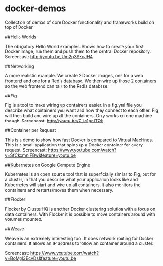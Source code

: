 docker-demos
============

Collection of demos of core Docker functionality and frameworks build on top of Docker.

##Hello Worlds

The obligatory Hello World examples. Shows how to create your first Docker image, run them and push them to the central Docker repository.
Screencast: http://youtu.be/Um2p3SKcJH4

##Networking

A more realistic example. We create 2 Docker images, one for a web frontend and one for a Redis database. We then wire up those 2 containers so the web frontend can talk to the Redis database.

##Fig

Fig is a tool to make wiring up containers easier. In a fig.yml file you describe what containers you want and how they connect to each other. Fig will then build and wire up all the containers. Only works on one machine though.
Screencast: http://youtu.be/G-ic1peITOk

##Container per Request

This is a demo to show how fast Docker is compared to Virtual Machines. This is a small application that spins up a Docker container for every request.
Screencast: https://www.youtube.com/watch?v=SfCkcmnlFBw&feature=youtu.be

##Kubernetes on Google Compute Engine

Kubernetes is an open source tool that is superficially similar to Fig, but for a cluster, in that you describe what your application looks like and Kubernetes will start and wire up all containers. It also monitors the containers and restarts/moves them when necessary.

##Flocker

Flocker by ClusterHQ is another Docker clustering solution with a focus on data containers. With Flocker it is possible to move containers around with volumes mounted.

##Weave

Weave is an extremely interesting tool. It does network routing for Docker containers. It allows an IP address to follow an container around a cluster. 

Screencast: https://www.youtube.com/watch?v=BoMgI3EcvDs&feature=youtu.be
